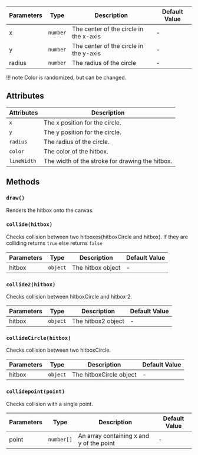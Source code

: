 | Parameters | Type     | Description                                                    | Default Value |
|------------|----------|----------------------------------------------------------------|---------------|
| x          | `number` | The center of the circle in the x-axis                         | -             |
| y          | `number` | The center of the circle in the y-axis                         | -             |
| radius     | `number` | The radius of the circle                                       | -             |

!!! note
    Color is randomized, but can be changed.

## Attributes

| Attributes  | Description                                           |
|-------------|-------------------------------------------------------|
| `x`         | The x position for the circle.|
| `y`         | The y position for the circle.|
| `radius`    | The radius of the circle.|
| `color`     | The color of the hitbox.                              |
| `lineWidth` | The width of the stroke for drawing the hitbox.       |


## Methods

### `draw()`

Renders the hitbox onto the canvas.

### `collide(hitbox)`

Checks collision between two hitboxes(hitboxCircle and hitbox). If they are colliding returns `true` else returns `false`

| Parameters          | Type      | Description                                       | Default Value  |
|---------------------|-----------|---------------------------------------------------|----------------|
| hitbox              | `object`  | The hitbox object                                 | -              |

### `collide2(hitbox)`

Checks collision between hitboxCircle and hitbox 2. 

| Parameters          | Type      | Description                                       | Default Value  |
|---------------------|-----------|---------------------------------------------------|----------------|
| hitbox              | `object`  | The hitbox2 object                                | -              |

### `collideCircle(hitbox)`

Checks collision between two hitboxCircle. 

| Parameters          | Type      | Description                                       | Default Value  |
|---------------------|-----------|---------------------------------------------------|----------------|
| hitbox              | `object`  | The hitboxCircle object                           | -              |


### `collidepoint(point)`

Checks collision with a single point. 

| Parameters          | Type      | Description                                       | Default Value  |
|---------------------|-----------|---------------------------------------------------|----------------|
| point               | `number[]`| An array containing x and y of the point          | -              |



